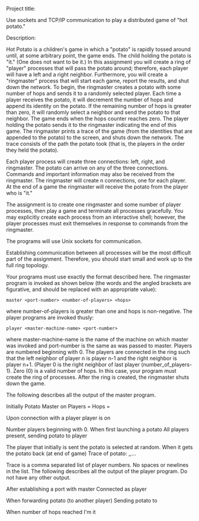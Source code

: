 
Project title:

Use sockets and TCP/IP communication to play a distributed game of "hot potato."

Description:

Hot Potato is a children's game in which a "potato" is rapidly tossed around until, at some arbitrary point, the game ends. The child holding the potato is "it." (One does not want to be it.) In this assignment you will create a ring of "player" processes that will pass the potato around; therefore, each player will have a left and a right neighbor. Furthermore, you will create a "ringmaster" process that will start each game, report the results, and shut down the network.
To begin, the ringmaster creates a potato with some number of hops and sends it to a randomly selected player. Each time a player receives the potato, it will decrement the number of hops and append its identity on the potato. If the remaining number of hops is greater than zero, it will randomly select a neighbor and send the potato to that neighbor. The game ends when the hops counter reaches zero. The player holding the potato sends it to the ringmaster indicating the end of this game. The ringmaster prints a trace of the game (from the identities that are appended to the potato) to the screen, and shuts down the network. The trace consists of the path the potato took (that is, the players in the order they held the potato).

Each player process will create three connections: left, right, and ringmaster. The potato can arrive on any of the three connections. Commands and important information may also be received from the ringmaster. The ringmaster will create n connections, one for each player. At the end of a game the ringmaster will receive the potato from the player who is "it."

The assignment is to create one ringmaster and some number of player processes, then play a game and terminate all processes gracefully. You may explicitly create each process from an interactive shell; however, the player processes must exit themselves in response to commands from the ringmaster.

The programs will use Unix sockets for communication.

Establishing communication between all processes will be the most difficult part of the assignment. Therefore, you should start small and work up to the full ring topology.

Your programs must use exactly the format described here. The ringmaster program is invoked as shown below (the words and the angled brackets are figurative, and should be replaced with an appropriate value):

    master <port-number> <number-of-players> <hops>
where number-of-players is greater than one and hops is non-negative.
The player programs are invoked thusly:

    player <master-machine-name> <port-number>

where master-machine-name is the name of the machine on which master was invoked and port-number is the same as was passed to master. Players are numbered beginning with 0. The players are connected in the ring such that the left neighbor of player n is player n-1 and the right neighbor is player n+1. (Player 0 is the right neighbor of last player (number_of_players-1).
Zero (0) is a valid number of hops. In this case, your program must create the ring of processes. After the ring is created, the ringmaster shuts down the game.


The following describes all the output of the master program. 

Initially
    Potato Master on <host-name>
    Players = <number>
    Hops = <number>

Upon connection with a player
    player <number> is on <host-name>

Number players beginning with 0.
When first launching a potato
    All players present, sending potato to player <number>

The player that initially is sent the potato is selected at random.
When it gets the potato back (at end of game)
    Trace of potato:
    <n>,<n>,...

Trace is a comma separated list of player numbers. No spaces or newlines in the list.
The following describes all the output of the player program. Do not have any other output.

After establishing a port with master
    Connected as player <number>

When forwarding potato (to another player)
    Sending potato to <number>

When number of hops reached
     I'm it

